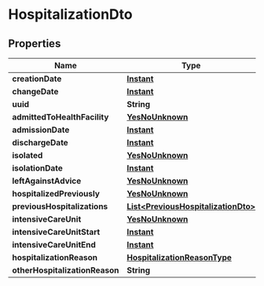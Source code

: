 # HospitalizationDto

## Properties
Name | Type | Description | Notes
------------ | ------------- | ------------- | -------------
**creationDate** | [**Instant**](OffsetDateTime.md) |  |  [optional]
**changeDate** | [**Instant**](OffsetDateTime.md) |  |  [optional]
**uuid** | **String** |  |  [optional]
**admittedToHealthFacility** | [**YesNoUnknown**](YesNoUnknown.md) |  |  [optional]
**admissionDate** | [**Instant**](OffsetDateTime.md) |  |  [optional]
**dischargeDate** | [**Instant**](OffsetDateTime.md) |  |  [optional]
**isolated** | [**YesNoUnknown**](YesNoUnknown.md) |  |  [optional]
**isolationDate** | [**Instant**](OffsetDateTime.md) |  |  [optional]
**leftAgainstAdvice** | [**YesNoUnknown**](YesNoUnknown.md) |  |  [optional]
**hospitalizedPreviously** | [**YesNoUnknown**](YesNoUnknown.md) |  |  [optional]
**previousHospitalizations** | [**List&lt;PreviousHospitalizationDto&gt;**](PreviousHospitalizationDto.md) |  |  [optional]
**intensiveCareUnit** | [**YesNoUnknown**](YesNoUnknown.md) |  |  [optional]
**intensiveCareUnitStart** | [**Instant**](OffsetDateTime.md) |  |  [optional]
**intensiveCareUnitEnd** | [**Instant**](OffsetDateTime.md) |  |  [optional]
**hospitalizationReason** | [**HospitalizationReasonType**](HospitalizationReasonType.md) |  |  [optional]
**otherHospitalizationReason** | **String** |  |  [optional]
